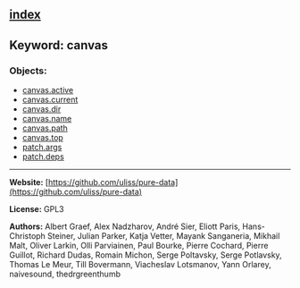 [index](../index.html)
---

## Keyword: canvas

### Objects:
* [canvas.active](../canvas.active.html)
* [canvas.current](../canvas.current.html)
* [canvas.dir](../canvas.dir.html)
* [canvas.name](../canvas.name.html)
* [canvas.path](../canvas.path.html)
* [canvas.top](../canvas.top.html)
* [patch.args](../patch.args.html)
* [patch.deps](../patch.deps.html)

---
**Website:** [https://github.com/uliss/pure-data](https://github.com/uliss/pure-data)

**License:** GPL3

**Authors:** Albert Graef, Alex Nadzharov, André Sier, Eliott Paris, Hans-Christoph Steiner, Julian Parker, Katja Vetter, Mayank Sanganeria, Mikhail Malt, Oliver Larkin, Olli Parviainen, Paul Bourke, Pierre Cochard, Pierre Guillot, Richard Dudas, Romain Michon, Serge Poltavsky, Serge Potlavsky, Thomas Le Meur, Till Bovermann, Viacheslav Lotsmanov, Yann Orlarey, naivesound, thedrgreenthumb
